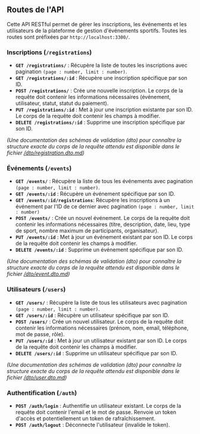 ## Routes de l'API

Cette API RESTful permet de gérer les inscriptions, les événements et les utilisateurs de la plateforme de gestion d'événements sportifs. Toutes les routes sont préfixées par `http://localhost:3300/`.

### Inscriptions (`/registrations`)

- **`GET /registrations/`** : Récupère la liste de toutes les inscriptions avec pagination `(page : number, limit : number)`.
- **`GET /registrations/:id`** : Récupère une inscription spécifique par son ID.
- **`POST /registrations/`** : Crée une nouvelle inscription. Le corps de la requête doit contenir les informations nécessaires (événement, utilisateur, statut, statut du paiement).
- **`PUT /registrations/:id`** : Met à jour une inscription existante par son ID. Le corps de la requête doit contenir les champs à modifier.
- **`DELETE /registrations/:id`** : Supprime une inscription spécifique par son ID.

_(Une documentation des schémas de validation (dto) pour connaître la structure exacte du corps de la requête attendu est disponible dans le fichier [/dto/registration.dto.md](./dto/registration.dto.md))_

### Événements (`/events`)

- **`GET /events/`** : Récupère la liste de tous les événements avec pagination `(page : number, limit : number)`.
- **`GET /events/:id`** : Récupère un événement spécifique par son ID.
- **`GET /events/:id/registrations`**: Récupère les inscriptions à un événement par l'ID de ce dernier avec pagination `(page : number, limit : number)`
- **`POST /events/`** : Crée un nouvel événement. Le corps de la requête doit contenir les informations nécessaires (titre, description, date, lieu, type de sport, nombre maximum de participants, organisateur).
- **`PUT /events/:id`** : Met à jour un événement existant par son ID. Le corps de la requête doit contenir les champs à modifier.
- **`DELETE /events/:id`** : Supprime un événement spécifique par son ID.

_(Une documentation des schémas de validation (dto) pour connaître la structure exacte du corps de la requête attendu est disponible dans le fichier [/dto/event.dto.md](./dto/event.dto.md))_

### Utilisateurs (`/users`)

- **`GET /users/`** : Récupère la liste de tous les utilisateurs avec pagination `(page : number, limit : number)`.
- **`GET /users/:id`** : Récupère un utilisateur spécifique par son ID.
- **`POST /users/`** : Crée un nouvel utilisateur. Le corps de la requête doit contenir les informations nécessaires (prénom, nom, email, téléphone, mot de passe, rôle).
- **`PUT /users/:id`** : Met à jour un utilisateur existant par son ID. Le corps de la requête doit contenir les champs à modifier.
- **`DELETE /users/:id`** : Supprime un utilisateur spécifique par son ID.

_(Une documentation des schémas de validation (dto) pour connaître la structure exacte du corps de la requête attendu est disponible dans le fichier [/dto/user.dto.md](./dto/user.dto.md))_

### Authentification (`/auth`)

- **`POST /auth/login`** : Authentifie un utilisateur existant. Le corps de la requête doit contenir l'email et le mot de passe. Renvoie un token d'accès et potentiellement un token de rafraîchissement.
- **`POST /auth/logout`** : Déconnecte l'utilisateur (invalide le token).
